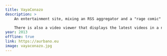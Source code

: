 ```yaml
---
title: VayaConazo
description: > 
    An entertainment site, mixing an RSS aggregator and a "rage comic" site where users submit their content. It pulls content from its own database and a lot other sources, combining everything on the same feed.

    There is also a video viewer that displays the latest videos in a nice AJAX interface, I actually use the video viewer quite more often than the actual site, it's a nice way to spend 10 minutes. Every single video that ever goes viral or becomes famous appears on this viewer some time before. I'm also planning on making an app for it.
year: 2013
offline: true
link: https://aurbano.eu
image: vayaconazo.jpg
---
```

